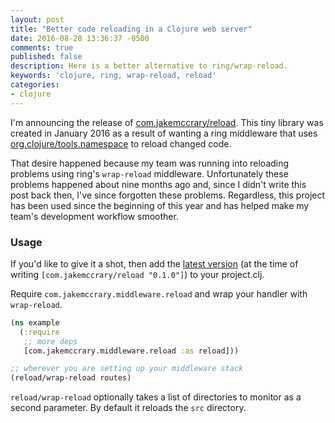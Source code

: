 ```yaml
---
layout: post
title: "Better code reloading in a Clojure web server"
date: 2016-08-28 13:36:37 -0500
comments: true
published: false
description: Here is a better alternative to ring/wrap-reload.
keywords: 'clojure, ring, wrap-reload, reload'
categories: 
- clojure
---
```


I'm announcing the release of
[com.jakemccrary/reload](https://github.com/jakemcc/reload). This tiny
library was created in January 2016 as a result of wanting a ring
middleware that uses
[org.clojure/tools.namespace](https://github.com/clojure/tools.namespace)
to reload changed code.

That desire happened because my team was running into reloading
problems using ring's `wrap-reload` middleware. Unfortunately these
problems happened about nine months ago and, since I didn't write this
post back then, I've since forgotten these problems. Regardless, this
project has been used since the beginning of this year and has helped
make my team's development workflow smoother.

### Usage 

If you'd like to give it a shot, then add the [latest version](https://clojars.org/com.jakemccrary/reload) (at the time of writing `[com.jakemccrary/reload "0.1.0"]`) to your project.clj. 

Require `com.jakemccrary.middleware.reload` and wrap your handler with `wrap-reload`.

```clojure
(ns example
  (:require
   ;; more deps
   [com.jakemccrary.middleware.reload :as reload]))

;; wherever you are setting up your middleware stack
(reload/wrap-reload routes)
```

`reload/wrap-reload` optionally takes a list of directories to monitor
as a second parameter. By default it reloads the `src` directory.
